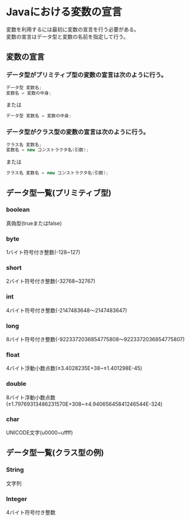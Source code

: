 # Javaにおける変数の宣言
変数を利用するには最初に変数の宣言を行う必要がある。  
変数の宣言はデータ型と変数の名前を指定して行う。
## 変数の宣言
### データ型がプリミティブ型の変数の宣言は次のように行う。  
```java
データ型 変数名;
変数名 = 変数の中身;
```
または
```java
データ型 変数名 = 変数の中身;
```
### データ型がクラス型の変数の宣言は次のように行う。  
```java
クラス名 変数名;
変数名 = new コンストラクタ名(引数);
```
または
```java
クラス名 変数名 = new コンストラクタ名(引数);
```
## データ型一覧(プリミティブ型)
### boolean
真偽型(trueまたはfalse)
### byte
1バイト符号付き整数(-128~127)
### short
2バイト符号付き整数(-32768~32767)
### int
4バイト符号付き整数(-2147483648～2147483647)
### long
8バイト符号付き整数(-9223372036854775808～9223372036854775807)
### float
4バイト浮動小数点数(±3.4028235E+38~±1.401298E-45)
### double
8バイト浮動小数点数(±1.79769313486231570E+308~±4.94065645841246544E-324)
### char
UNICODE文字(u0000~uffff)
## データ型一覧(クラス型の例)
### String
文字列
### Integer
4バイト符号付き整数
